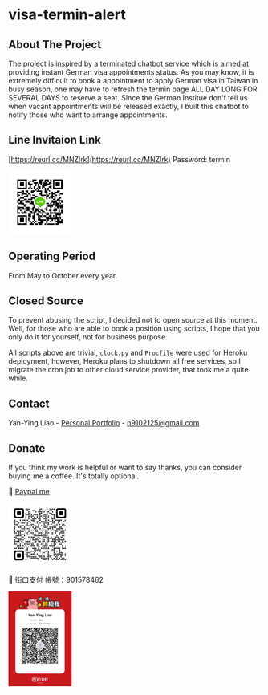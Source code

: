 # visa-termin-alert

## About The Project
The project is inspired by a terminated chatbot service which is aimed at providing instant German visa appointments status. As you may know, it is extremely difficult to book a appointment to apply German visa in Taiwan in busy season, one may have to refresh the termin page ALL DAY LONG FOR SEVERAL DAYS to reserve a seat. Since the German Institue don't tell us when vacant appointments will be released exactly, I built this chatbot to notify those who want to arrange appointments.

## Line Invitaion Link
[https://reurl.cc/MNZlrk](https://reurl.cc/MNZlrk) 
Password: termin

<img src="./static/line.jpg" alt="line" width='25%' />


## Operating Period
From May to October every year.

## Closed Source
To prevent abusing the script, I decided not to open source at this moment. Well, for those who are able to book a position using scripts, I hope that you only do it for yourself, not for business purpose.

All scripts above are trivial, `clock.py` and `Procfile` were used for Heroku deployment, however, Heroku plans to shutdown all free services, so I migrate the cron job to other cloud service provider, that took me a quite while.

## Contact
Yan-Ying Liao - [Personal Portfolio](https://noworneverev.github.io/) - n9102125@gmail.com

## Donate
If you think my work is helpful or want to say thanks, you can consider buying me a coffee. It's totally optional.

🎁 [Paypal me](https://www.paypal.com/paypalme/yanyingliao)

<img src="./static/paypal.png" alt="paypal" width='25%' />

🎁 街口支付 帳號：901578462

<img src="./static/jkopay.png" alt="jkopay" width='25%' />